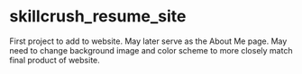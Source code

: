 # skillcrush_resume_site
First project to add to website. May later serve as the About Me page.
May need to change background image and color scheme to more closely match final product of website.

